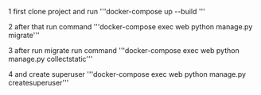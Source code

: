 
1 first clone project and run
'''docker-compose up --build '''

2 after that run command 
'''docker-compose exec web python manage.py migrate'''

3 after run migrate run command
'''docker-compose exec web python manage.py collectstatic'''

4 and create superuser
'''docker-compose exec web python manage.py createsuperuser'''
